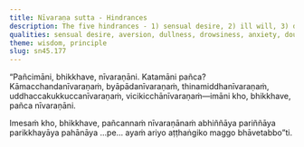 ```yaml
---
title: Nīvaraṇa sutta - Hindrances
description: The five hindrances - 1) sensual desire, 2) ill will, 3) dullness and drowsiness, 4) restlessness and worry, and 5) doubt - are described in brief. The Noble Eightfold Path is the way for direct knowledge, full understanding, complete exhaustion, and giving up of these five hindrances.
qualities: sensual desire, aversion, dullness, drowsiness, anxiety, doubt, direct knowledge, complete comprehension, cultivation
theme: wisdom, principle
slug: sn45.177
---
```


“Pañcimāni, bhikkhave, nīvaraṇāni. Katamāni pañca? Kāmacchandanīvaraṇaṁ, byāpādanīvaraṇaṁ, thinamiddhanīvaraṇaṁ, uddhaccakukkuccanīvaraṇaṁ, vicikicchānīvaraṇaṁ—imāni kho, bhikkhave, pañca nīvaraṇāni.

Imesaṁ kho, bhikkhave, pañcannaṁ nīvaraṇānaṁ abhiññāya pariññāya parikkhayāya pahānāya …pe… ayaṁ ariyo aṭṭhaṅgiko maggo bhāvetabbo”ti.
